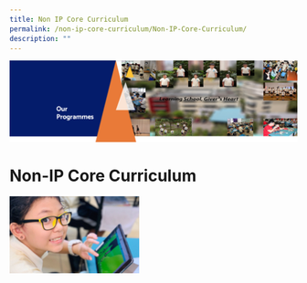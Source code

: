 ```yaml
---
title: Non IP Core Curriculum
permalink: /non-ip-core-curriculum/Non-IP-Core-Curriculum/
description: ""
---
```

![](/images/OurProgrammes1.png)

Non-IP Core Curriculum
======================

<p><a href="[http://google.com/linkhere](http://google.com/linkhere)"><img style="width:45%" src="/images/Aesthetics.jpg"></a></p>
